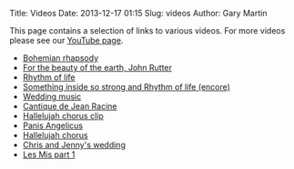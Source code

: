 Title: Videos
Date: 2013-12-17 01:15
Slug: videos
Author: Gary Martin

This page contains a selection of links to various videos. For more videos please see our <a href="http://www.youtube.com/user/vivacitychoir">YouTube page</a>.

 * <a href="https://www.youtube.com/watch?v=KjR1aFj6SfQ">Bohemian rhapsody</a>
 * <a href="https://www.youtube.com/watch?v=_0Yobq9S1Ds">For the beauty of the earth, John Rutter</a>
 * <a href="https://www.youtube.com/watch?v=cK218xxFmwg">Rhythm of life</a>
 * <a href="https://www.youtube.com/watch?v=LAa4S2JVsnY">Something inside so strong and Rhythm of life (encore)</a>
 * <a href="https://www.youtube.com/watch?v=2OhGiFNwCBs">Wedding music</a>
 * <a href="https://www.youtube.com/watch?v=mneuYU3AQSk">Cantique de Jean Racine</a>
 * <a href="https://www.youtube.com/watch?v=-51PHwyAJpk">Hallelujah chorus clip</a>
 * <a href="https://www.youtube.com/watch?v=FJPDu0mU0Ho">Panis Angelicus</a>
 * <a href="https://www.youtube.com/watch?v=UkRsAXye0BA">Hallelujah chorus</a>
 * <a href="https://www.youtube.com/watch?v=TtVIp-Vg6nU">Chris and Jenny's wedding</a>
 * <a href="https://www.youtube.com/watch?v=MKg22QvKUUI">Les Mis part 1</a>

